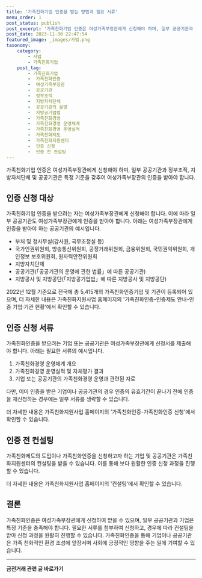 ```yaml
---
title: '가족친화기업 인증을 받는 방법과 필요 서류'
menu_order: 1
post_status: publish
post_excerpt: '가족친화기업 인증은 여성가족부장관에게 신청해야 하며, 일부 공공기관과 정부조직, 지방자치단체 및 공공기관은 특정 기준을 갖추어 여성가족부장관의 인증을 받아야 합니다.'
post_date: 2023-11-30 22:47:54
featured_image: _images/사업.png
taxonomy:
    category:
        - 사업
        - 가족친화기업
    post_tag:
        - 가족친화기업
        -  가족친화인증
        -  여성가족부장관
        -  공공기관
        -  정부조직
        -  지방자치단체
        -  공공기관의 운영
        -  지방공기업법
        -  가족친화경영
        -  가족친화경영 운영체계
        -  가족친화경영 운영실적
        -  가족친화제도
        -  가족친화지원센터
        -  인증 신청
        -  인증 전 컨설팅
---
```



가족친화기업 인증은 여성가족부장관에게 신청해야 하며, 일부 공공기관과 정부조직, 지방자치단체 및 공공기관은 특정 기준을 갖추어 여성가족부장관의 인증을 받아야 합니다. 

## 인증 신청 대상

가족친화기업 인증을 받으려는 자는 여성가족부장관에게 신청해야 합니다. 이에 따라 일부 공공기관도 여성가족부장관에게 인증을 받아야 합니다. 아래는 여성가족부장관에게 인증을 받아야 하는 공공기관의 예시입니다.

- 부처 및 청사무실(감사원, 국무조정실 등)
- 국가인권위원회, 방송통신위원회, 공정거래위원회, 금융위원회, 국민권익위원회, 개인정보 보호위원회, 원자력안전위원회
- 지방자치단체
- 공공기관(「공공기관의 운영에 관한 법률」에 따른 공공기관)
- 지방공사 및 지방공단(「지방공기업법」에 따른 지방공사 및 지방공단)

2022년 12월 기준으로 전국에 총 5,415개의 가족친화인증기업 및 기관이 등록되어 있으며, 더 자세한 내용은 가족친화지원사업 홈페이지의 '가족친화인증-인증제도 안내-인증 기업·기관 현황'에서 확인할 수 있습니다.

## 인증 신청 서류

가족친화인증을 받으려는 기업 또는 공공기관은 여성가족부장관에게 신청서를 제출해야 합니다. 아래는 필요한 서류의 예시입니다.

1. 가족친화경영 운영체계 개요
2. 가족친화경영 운영실적 및 자체평가 결과
3. 기업 또는 공공기관의 가족친화경영 운영과 관련된 자료

다만, 이미 인증을 받은 기업이나 공공기관의 경우 인증의 유효기간이 끝나기 전에 인증을 재신청하는 경우에는 일부 서류를 생략할 수 있습니다.

더 자세한 내용은 가족친화지원사업 홈페이지의 '가족친화인증-가족친화인증 신청'에서 확인할 수 있습니다.

## 인증 전 컨설팅

가족친화제도의 도입이나 가족친화인증을 신청하고자 하는 기업 및 공공기관은 가족친화지원센터의 컨설팅을 받을 수 있습니다. 이를 통해 보다 원활한 인증 신청 과정을 진행할 수 있습니다.

더 자세한 내용은 가족친화지원사업 홈페이지의 '컨설팅'에서 확인할 수 있습니다.

## 결론

가족친화인증은 여성가족부장관에게 신청하여 받을 수 있으며, 일부 공공기관과 기업은 특정 기준을 충족해야 합니다. 필요한 서류를 첨부하여 신청하고, 경우에 따라 컨설팅을 받아 신청 과정을 원활히 진행할 수 있습니다. 가족친화인증을 통해 기업이나 공공기관은 가족 친화적인 환경 조성에 앞장서며 사회에 긍정적인 영향을 주는 일에 기여할 수 있습니다.
<!-- wp:separator -->
<hr class="wp-block-separator has-alpha-channel-opacity"/>
<!-- /wp:separator -->

<!-- wp:group {"backgroundColor":"base","layout":{"type":"constrained"}} -->
<div class="wp-block-group has-base-background-color has-background"><!-- wp:paragraph {"align":"center","fontSize":"medium"} -->
<p class="has-text-align-center has-large-font-size"><strong>금전거래 관련 글 바로가기</strong></p>
<!-- /wp:paragraph -->


<!-- wp:latest-posts
{"categories":[{"id":13538,"count":19,"description":"","link":"https://uknowlaw.com/category/%ea%b8%88%ec%a0%84%ea%b1%b0%eb%9e%98/","name":"금전거래","slug":"금전거래","taxonomy":"category","parent":0,"meta":[],"_links":{"self":[{"href":"https://uknowlaw.com/wp-json/wp/v2/categories/13538"}],"collection":[{"href":"https://uknowlaw.com/wp-json/wp/v2/categories"}],"about":[{"href":"https://uknowlaw.com/wp-json/wp/v2/taxonomies/category"}],"wp:post_type":[{"href":"https://uknowlaw.com/wp-json/wp/v2/posts?categories=13538"}],"curies":[{"name":"wp","href":"https://api.w.org/{rel}","templated":true}]}}],"postsToShow":100,"excerptLength":28,"postLayout":"grid","columns":2,"featuredImageAlign":"left","featuredImageSizeSlug":"large","fontSize":"small"} /--></div>
<!-- /wp:group -->